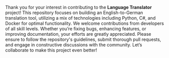 Thank you for your interest in contributing to the **Language Translator** project! This repository focuses on building an English-to-German translation tool, utilizing a mix of technologies including Python, C#, and Docker for optimal functionality. We welcome contributions from developers of all skill levels. Whether you’re fixing bugs, enhancing features, or improving documentation, your efforts are greatly appreciated. Please ensure to follow the repository's guidelines, submit thorough pull requests, and engage in constructive discussions with the community. Let’s collaborate to make this project even better!
